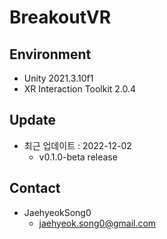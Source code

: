 # BreakoutVR

## Environment
- Unity 2021.3.10f1
- XR Interaction Toolkit 2.0.4

## Update
- 최근 업데이트 : 2022-12-02
    - v0.1.0-beta release

## Contact
- JaehyeokSong0
    - jaehyeok.song0@gmail.com
